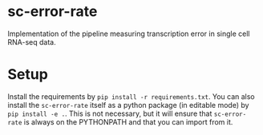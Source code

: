 # sc-error-rate
Implementation of the pipeline measuring transcription error in single cell RNA-seq data.

# Setup
Install the requirements by ```pip install -r requirements.txt```. You can also install the ```sc-error-rate``` 
itself as a python package (in editable mode) by ```pip install -e .```. This is not necessary, but it 
will ensure that ```sc-error-rate``` is always on the PYTHONPATH and that you can import from it.
